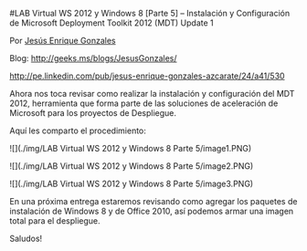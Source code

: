 
<properties
	pageTitle="LAB Virtual WS 2012 y Windows 8 [Parte 5] – Instalación y Configuración de Microsoft Deployment Toolkit 2012 (MDT) Update 1"
	description="LAB Virtual WS 2012 y Windows 8 [Parte 5] – Instalación y Configuración de Microsoft Deployment Toolkit 2012 (MDT) Update 1"
	services="web-dev"
	documentationCenter=""
	authors="andygonusa"
	manager=""
	editor="andygonusa"/>

<tags
	ms.service="servers"
	ms.workload="WS2012"
	ms.tgt_pltfrm="na"
	ms.devlang="na"
	ms.topic="how-to-article"
	ms.date="05/16/2016"
	ms.author="andygonusa"/>


#LAB Virtual WS 2012 y Windows 8 [Parte 5] – Instalación y Configuración de Microsoft Deployment Toolkit 2012 (MDT) Update 1


Por [Jesús Enrique
Gonzales](http://mvp.microsoft.com/en-us/mvp/Jesus%20Enrique%20Gonzales%20Azcarate-5000714)

Blog: <http://geeks.ms/blogs/JesusGonzales/>

<http://pe.linkedin.com/pub/jesus-enrique-gonzales-azcarate/24/a41/530>

Ahora nos toca revisar como realizar la instalación y configuración del
MDT 2012, herramienta que forma parte de las soluciones de aceleración
de Microsoft para los proyectos de Despliegue.

Aquí les comparto el procedimiento:

![](./img/LAB Virtual WS 2012 y Windows 8 Parte 5/image1.PNG)

![](./img/LAB Virtual WS 2012 y Windows 8 Parte 5/image2.PNG)

![](./img/LAB Virtual WS 2012 y Windows 8 Parte 5/image3.PNG)

En una próxima entrega estaremos revisando como agregar los paquetes de
instalación de Windows 8 y de Office 2010, así podemos armar una imagen
total para el despliegue.

Saludos!
